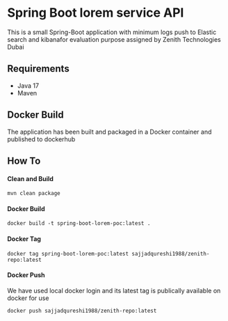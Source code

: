 # Spring Boot lorem service API

This is a small Spring-Boot application with minimum logs push to Elastic search and kibanafor evaluation purpose assigned by Zenith Technologies Dubai 

## Requirements
 * Java 17
 * Maven
 
## Docker Build
The application has been built and packaged in a Docker container and published to dockerhub


## How To

#### Clean and Build
```
mvn clean package
```

#### Docker Build
```
docker build -t spring-boot-lorem-poc:latest .
```
#### Docker Tag
```
docker tag spring-boot-lorem-poc:latest sajjadqureshi1988/zenith-repo:latest 
```
#### Docker Push
We have used local docker login and its latest tag is publically available on docker for use 
```
docker push sajjadqureshi1988/zenith-repo:latest 
```